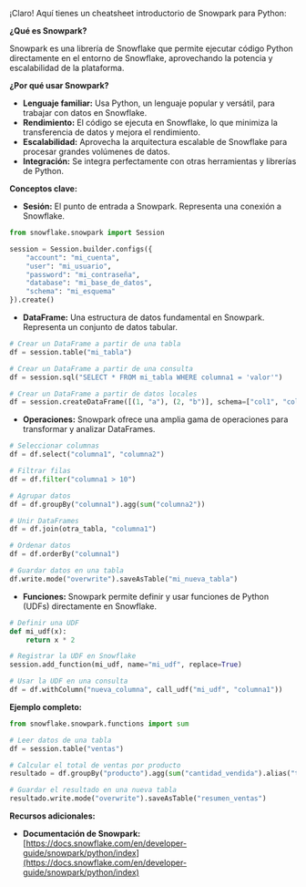 ¡Claro! Aquí tienes un cheatsheet introductorio de Snowpark para Python:

**¿Qué es Snowpark?**

Snowpark es una librería de Snowflake que permite ejecutar código Python directamente en el entorno de Snowflake, aprovechando la potencia y escalabilidad de la plataforma.

**¿Por qué usar Snowpark?**

* **Lenguaje familiar:** Usa Python, un lenguaje popular y versátil, para trabajar con datos en Snowflake.
* **Rendimiento:** El código se ejecuta en Snowflake, lo que minimiza la transferencia de datos y mejora el rendimiento.
* **Escalabilidad:** Aprovecha la arquitectura escalable de Snowflake para procesar grandes volúmenes de datos.
* **Integración:** Se integra perfectamente con otras herramientas y librerías de Python.

**Conceptos clave:**

* **Sesión:** El punto de entrada a Snowpark. Representa una conexión a Snowflake.

```python
from snowflake.snowpark import Session

session = Session.builder.configs({
    "account": "mi_cuenta",
    "user": "mi_usuario",
    "password": "mi_contraseña",
    "database": "mi_base_de_datos",
    "schema": "mi_esquema"
}).create()
```

* **DataFrame:** Una estructura de datos fundamental en Snowpark. Representa un conjunto de datos tabular.

```python
# Crear un DataFrame a partir de una tabla
df = session.table("mi_tabla")

# Crear un DataFrame a partir de una consulta
df = session.sql("SELECT * FROM mi_tabla WHERE columna1 = 'valor'")

# Crear un DataFrame a partir de datos locales
df = session.createDataFrame([(1, "a"), (2, "b")], schema=["col1", "col2"])
```

* **Operaciones:** Snowpark ofrece una amplia gama de operaciones para transformar y analizar DataFrames.

```python
# Seleccionar columnas
df = df.select("columna1", "columna2")

# Filtrar filas
df = df.filter("columna1 > 10")

# Agrupar datos
df = df.groupBy("columna1").agg(sum("columna2"))

# Unir DataFrames
df = df.join(otra_tabla, "columna1")

# Ordenar datos
df = df.orderBy("columna1")

# Guardar datos en una tabla
df.write.mode("overwrite").saveAsTable("mi_nueva_tabla")
```

* **Funciones:** Snowpark permite definir y usar funciones de Python (UDFs) directamente en Snowflake.

```python
# Definir una UDF
def mi_udf(x):
    return x * 2

# Registrar la UDF en Snowflake
session.add_function(mi_udf, name="mi_udf", replace=True)

# Usar la UDF en una consulta
df = df.withColumn("nueva_columna", call_udf("mi_udf", "columna1"))
```

**Ejemplo completo:**

```python
from snowflake.snowpark.functions import sum

# Leer datos de una tabla
df = session.table("ventas")

# Calcular el total de ventas por producto
resultado = df.groupBy("producto").agg(sum("cantidad_vendida").alias("total_ventas"))

# Guardar el resultado en una nueva tabla
resultado.write.mode("overwrite").saveAsTable("resumen_ventas")
```

**Recursos adicionales:**

* **Documentación de Snowpark:** [https://docs.snowflake.com/en/developer-guide/snowpark/python/index](https://docs.snowflake.com/en/developer-guide/snowpark/python/index)
